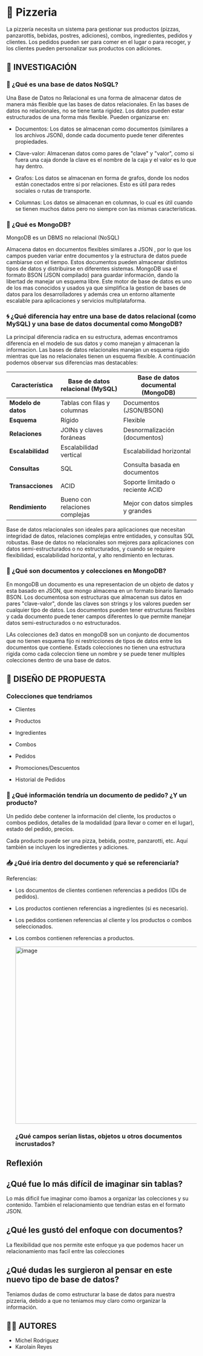 # 🍕 Pizzeria
La pizzería necesita un sistema para gestionar sus productos (pizzas, panzarottis, bebidas, postres, adiciones), combos, ingredientes, pedidos y clientes.
Los pedidos pueden ser para comer en el lugar o para recoger, y los clientes pueden personalizar sus productos con adiciones.

## 🚀 INVESTIGACIÓN

### 📄 ¿Qué es una base de datos NoSQL?

Una Base de Datos no Relacional es una forma de almacenar datos de manera más flexible que las bases de datos relacionales.
En las bases de datos no relacionales, no se tiene tanta rigidez. Los datos pueden estar estructurados de una forma más flexible. Pueden organizarse en:

* Documentos: Los datos se almacenan como documentos (similares a los archivos JSON), donde cada documento puede tener diferentes propiedades.

* Clave-valor: Almacenan datos como pares de "clave" y "valor", como si fuera una caja donde la clave es el nombre de la caja y el valor es lo que hay dentro.

* Grafos: Los datos se almacenan en forma de grafos, donde los nodos están conectados entre sí por relaciones. Esto es útil para redes sociales o rutas de transporte.

* Columnas: Los datos se almacenan en columnas, lo cual es útil cuando se tienen muchos datos pero no siempre con las mismas características.

### 🌿 ¿Qué es MongoDB?

MongoDB es un DBMS no relacional (NoSQL)

Almacena datos en documentos flexibles similares a JSON , por lo que los campos pueden variar entre documentos y la estructura de datos puede cambiarse con el tiempo. Estos documentos pueden almacenar distintos tipos de datos y distribuirse en diferentes sistemas. MongoDB usa el formato BSON (JSON compilado) para guardar información, dando la libertad de manejar un esquema libre. Este motor de base de datos es uno de los mas conocidos y usados ya que simplifica la gestion de bases de datos para los desarrolladores y además crea un entorno altamente escalable para aplicaciones y servicios multiplataforma.

### 🌀 ¿Qué diferencia hay entre una base de datos relacional (como MySQL) y una base de datos documental como MongoDB?

La principal diferencia radica en su estructura, ademas encontramos diferencia en el modelo de sus datos y como manejan y almacenan la informacion. Las bases de datos relacionales manejan un esquema rigido mientras que las no relacionales tienen un esquema flexible. A continuación podemos observar sus diferencias mas destacables:


| Característica      | Base de datos relacional (MySQL) | Base de datos documental (MongoDB) |
| ------------------- | -------------------------------- | ---------------------------------- |
| **Modelo de datos** | Tablas con filas y columnas      | Documentos (JSON/BSON)             |
| **Esquema**         | Rígido                           | Flexible                           |
| **Relaciones**      | JOINs y claves foráneas          | Desnormalización (documentos)      |
| **Escalabilidad**   | Escalabilidad vertical           | Escalabilidad horizontal           |
| **Consultas**       | SQL                              | Consulta basada en documentos      |
| **Transacciones**   | ACID                             | Soporte limitado o reciente ACID   |
| **Rendimiento**     | Bueno con relaciones complejas   | Mejor con datos simples y grandes  |


Base de datos relacionales son ideales para aplicaciones que necesitan integridad de datos, relaciones complejas entre entidades, y consultas SQL robustas.
Base de datos no relacionales son mejores para aplicaciones con datos semi-estructurados o no estructurados, y cuando se requiere flexibilidad, escalabilidad horizontal, y alto rendimiento en lecturas.

### 📑 ¿Qué son documentos y colecciones en MongoDB?

En mongoDB un documento es una representacion de un objeto de datos y esta basado en JSON, que mongo almacena en un formato binario llamado BSON. 
Los documentosa son estructuras que almacenan sus datos en pares "clave-valor", donde las claves son strings y los valores pueden ser cualquier tipo de datos. Los documentos pueden tener estructuras flexibles y cada documento puede tener campos diferentes lo que permite manejar datos semi-estructurados o no estructurados. 

LAs colecciones de3 datos en mongoDB son un conjunto de documentos que no tienen  esquema fijo ni restricciones de tipos de datos entre los documentos que contiene. Estads colecciones no tienen una estructura rigida como cada coleccion tiene un nombre y se puede tener multiples colecciones dentro de una base de datos. 

## 🧮 DISEÑO DE PROPUESTA

### Colecciones que tendriamos

* Clientes

* Productos

* Ingredientes 

* Combos 

* Pedidos 

* Promociones/Descuentos 

* Historial de Pedidos

### 🎒 ¿Qué información tendría un documento de pedido? ¿Y un producto?

Un pedido debe contener la información del cliente, los productos o combos pedidos, detalles de la modalidad (para llevar o comer en el lugar), estado del pedido, precios.

Cada producto puede ser una pizza, bebida, postre, panzarotti, etc. Aquí también se incluyen los ingredientes y adiciones.

### 📥 ¿Qué iría dentro del documento y qué se referenciaría?

Referencias:

* Los documentos de clientes contienen referencias a pedidos (IDs de pedidos).

* Los productos contienen referencias a ingredientes (si es necesario).

* Los pedidos contienen referencias al cliente y los productos o combos seleccionados.

* Los combos contienen referencias a productos.

  <img width="733" height="469" alt="image" src="https://github.com/user-attachments/assets/8034e03f-f947-410a-a941-c94e88bc692b" />


  ### ¿Qué campos serían listas, objetos u otros documentos incrustados?



## Reflexión

## ¿Qué fue lo más difícil de imaginar sin tablas?

Lo más dificil fue imaginar como ibamos a organizar las colecciones y su contenido. También el relacionamiento que tendrian estas en el formato JSON. 

## ¿Qué les gustó del enfoque con documentos?

La flexibilidad que nos permite este enfoque ya que podemos hacer un relacionamiento mas facil entre las colecciones

## ¿Qué dudas les surgieron al pensar en este nuevo tipo de base de datos?

Teniamos dudas de como estructurar la base de datos para nuestra pizzeria, debido a que no teniamos muy claro como organizar la información.

  ## 🤼‍♀️ AUTORES

   * Michel Rodriguez
   * Karolain Reyes






